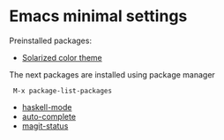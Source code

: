 # Emacs minimal settings

Preinstalled packages:  

- [Solarized color theme](https://github.com/sellout/emacs-color-theme-solarized)

The next packages are installed using package manager

     M-x package-list-packages

- [haskell-mode](https://github.com/haskell/haskell-mode)
- [auto-complete](https://github.com/auto-complete/auto-complete)
- [magit-status](http://magit.vc/)